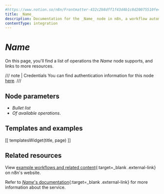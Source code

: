 ```yaml
---
#https://www.notion.so/n8n/Frontmatter-432c2b8dff1f43d4b1c8d20075510fe4
title: _Name_
description: Documentation for the _Name_ node in n8n, a workflow automation platform. Includes details of operations and configuration, and links to examples and credentials information.
contentType: integration
---
```


# _Name_

<!-- Briefly summarize the node. For example:

Use the _Name_ node to automate work in _Name_ and integrate _Name_ with other applications. n8n has built-in support for a wide range of _Name_ features, which includes creating, updating, and deleting events, people, tags, and signatures. -->

On this page, you'll find a list of operations the _Name_ node supports, and links to more resources.

///  note  | Credentials
You can find authentication information for this node [here](/integrations/builtin/credentials/_Name_/).
///

## Node parameters

* _Bullet list_
* _Of available operations_.

## Templates and examples

<!-- see https://www.notion.so/n8n/Pull-in-templates-for-the-integrations-pages-37c716837b804d30a33b47475f6e3780 -->
[[ templatesWidget(title, page) ]]

## Related resources

View [example workflows and related content](https://n8n.io/integrations/_Name_/){:target=_blank .external-link} on n8n's website.

Refer to [_Name_'s documentation](){:target=_blank .external-link} for more information about the service.
